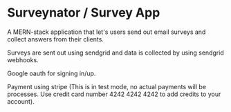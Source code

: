 # Surveynator / Survey App

A MERN-stack application that let's users send out email surveys and collect answers from their clients. 

Surveys are sent out using sendgrid and data is collected by using sendgrid webhooks. 

Google oauth for signing in/up.

Payment using stripe (This is in test mode, no actual payments will be processes. Use credit card number 4242 4242 4242 to add credits to your account).
